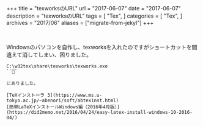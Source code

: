 +++
title = "texworksのURL"
url = "2017-06-07"
date = "2017-06-07"
description = "texworksのURL"
tags = [
    "Tex",
]
categories = [
    "Tex",
]
archives = "2017/06"
aliases = ["migrate-from-jekyl"]
+++

<br>

Windowsのパソコンを自作し、texworksを入れたのですがショートカットを間違えて消してしまい、困りました。  

```
C:\w32tex\share\texworks\texworks.exe
```

にありました。

[TeXインストーラ 3](https://www.ms.u-tokyo.ac.jp/~abenori/soft/abtexinst.html)  
[簡単LaTeXインストールWindows編（2016年4月版）](https://did2memo.net/2016/04/24/easy-latex-install-windows-10-2016-04/)
